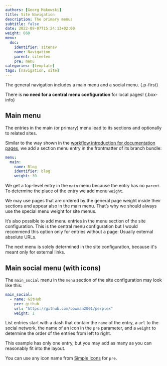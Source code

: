 ```yaml
---
authors: [Georg Makowski]
title: Site Navigation
description: The primary menus
subtitle: false
date: 2022-09-07T15:24:13+02:00 
weight: 660
menu:
  doc:
    identifier: sitenav
    name: Navigation
    parent: siteelem
    pre: menu
categories: [template]
tags: [navigation, site]
---
```


The general navigation includes a main menu and a social menu.
{.p-first} <!--more-->

There is **no need for a central menu configuration** for local pages!
{.box-info}

## Main menu

The entries in the main (or primary) menu lead to its sections and optionally to related sites.

Similar to the way shown in the [workflow introduction for documentation pages](/doc/intro/workflow/content#documentation-pages), we add a section menu entry in the frontmatter of its branch bundle:

```yaml {.left-in}
menu:
  main:
    name: Blog
    identifier: blog
    weight: 30
```

We get a top-level entry in the `main` menu because the entry has no `parent`. To determine the place of the entry we add menu `weight`.

We may use pages that are ordered by the general page weight inside their sections and appear also in the main menu. That’s why we should always use the special menu weight for site menus.

It’s also possible to add menu entries in the menu section of the site configuration. This is the central menu configuration but I would recommend this option only for entries without a page: Usually external absolute URLs.

The next menu is solely determined in the site configuration, because it's meant only for external links.

## Main social menu (with icons)

The `main_social` menu in the `menu` section of the site configuration may look like this:

```yaml
main_social:
  - name: GitHub
    pre: github
    url: "https://github.com/bowman2001/perplex"
    weight: 1
```

List entries start with a dash that contain the `name` of the entry, a `url` to the social network, the name of an icon in the `pre` parameter, and a `weight` to determine the order of the entries from left to right.

This example has only one entry, but you may add as many as you can reasonably fit into the layout.

You can use any icon name from [Simple Icons](https://simpleicons.org) for `pre`.
